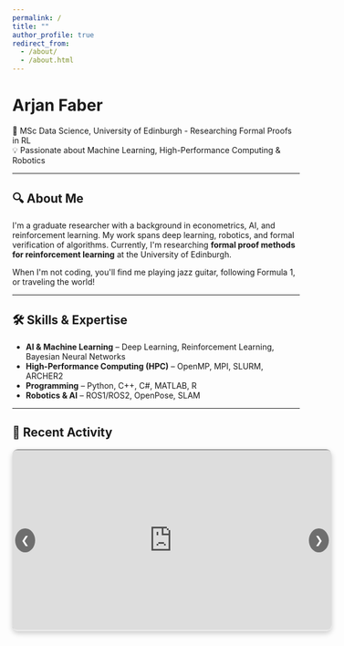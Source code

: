 ```yaml
---
permalink: /
title: ""
author_profile: true
redirect_from: 
  - /about/
  - /about.html
---
```


# Arjan Faber  

🔬 MSc Data Science, University of Edinburgh - Researching Formal Proofs in RL  
💡 Passionate about Machine Learning, High-Performance Computing & Robotics  

---

## 🔍 About Me  

I'm a graduate researcher with a background in econometrics, AI, and reinforcement learning. My work spans deep learning, robotics, and formal verification of algorithms. Currently, I'm researching **formal proof methods for reinforcement learning** at the University of Edinburgh.  

When I'm not coding, you'll find me playing jazz guitar, following Formula 1, or traveling the world!  

---

## 🛠️ Skills & Expertise  

- **AI & Machine Learning** – Deep Learning, Reinforcement Learning, Bayesian Neural Networks  
- **High-Performance Computing (HPC)** – OpenMP, MPI, SLURM, ARCHER2  
- **Programming** – Python, C++, C#, MATLAB, R  
- **Robotics & AI** – ROS1/ROS2, OpenPose, SLAM  

---

## 🎥 Recent Activity

<div class="slider-container">
    <div class="video-slider">
        <div class="video">
            <iframe class="video-frame" src="https://www.youtube.com/embed/k-XBWFp1FAQ?autoplay=0&mute=0" allowfullscreen></iframe>
        </div>
        <div class="video">
            <video class="video-frame" controls>
                <source src="https://arjfaber.github.io/files/Harmony_ML_Module_Final-2.mp4" type="video/mp4">
                Your browser does not support the video tag.
            </video>
        </div>
        <div class="video">
         <iframe class="video-frame" src="https://www.youtube.com/embed/X8vEKe2i508?autoplay=0&mute=0" allowfullscreen></iframe>
        </div>
    </div>
    <button class="btn prev" onclick="moveSlider(-1)">&#10094;</button>
    <button class="btn next" onclick="moveSlider(1)">&#10095;</button>
</div>

<style>
    .slider-container {
        width: 560px; /* Keeps the approved video size */
        overflow: hidden;
        position: relative;
        margin: auto; /* Centers the slider */
        border-radius: 10px;
        box-shadow: 0px 4px 10px rgba(0, 0, 0, 0.2);
        display: flex;
        justify-content: center;
        align-items: center;
    }

    .video-slider {
        display: flex;
        width: 200%;
        transition: transform 0.5s ease-in-out;
    }

    .video {
        min-width: 100%;
        box-sizing: border-box;
        display: flex;
        justify-content: center;
        align-items: center;
    }

    .video-frame {
        width: 560px; /* Consistent width */
        height: 315px; /* 16:9 aspect ratio */
        border-radius: 10px;
    }

    .btn {
        position: absolute;
        top: 50%;
        transform: translateY(-50%);
        background-color: rgba(0, 0, 0, 0.5);
        color: white;
        border: none;
        padding: 10px;
        cursor: pointer;
        font-size: 18px;
        border-radius: 50%;
    }

    .prev { left: 5px; }
    .next { right: 5px; }

    .btn:hover {
        background-color: rgba(0, 0, 0, 0.8);
    }
</style>

<script>
    let index = 0;
    const slider = document.querySelector('.video-slider');
    const totalVideos = document.querySelectorAll('.video').length;

    let autoSlideInterval;
    let isVideoPlaying = false;

    function updateSlider() {
        slider.style.transform = `translateX(-${index * 100}%)`;
    }

    function moveSlider(direction) {
        if (!isVideoPlaying) {
            index = (index + direction + totalVideos) % totalVideos;
            updateSlider();
        }
    }

    function autoSlide() {
        if (!isVideoPlaying) {
            index = (index + 1) % totalVideos;
            updateSlider();
        }
    }

    function startAutoSlide() {
        if (!autoSlideInterval && !isVideoPlaying) {
            autoSlideInterval = setInterval(autoSlide, 3000);
        }
    }

    function stopAutoSlide() {
        clearInterval(autoSlideInterval);
        autoSlideInterval = null;
    }

    // Ensure the auto-slide functionality works even without interaction
   startAutoSlide();

    // Pause auto-slide when a video starts playing
    const videos = document.querySelectorAll('video');
    videos.forEach(video => {
        video.addEventListener('play', () => {
            isVideoPlaying = true;
            stopAutoSlide();  // Stop auto-slide when a video starts playing
        });
        video.addEventListener('pause', () => {
            isVideoPlaying = false;
            startAutoSlide();  // Restart auto-slide when video is paused
        });
        video.addEventListener('ended', () => {
            isVideoPlaying = false;
            startAutoSlide();  // Restart auto-slide when video ends
        });
    });

    // Initialize the slider position
    updateSlider();
</script>
